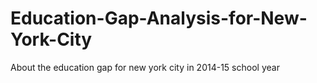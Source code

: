 # Education-Gap-Analysis-for-New-York-City
About the education gap for new york city in 2014-15 school year
